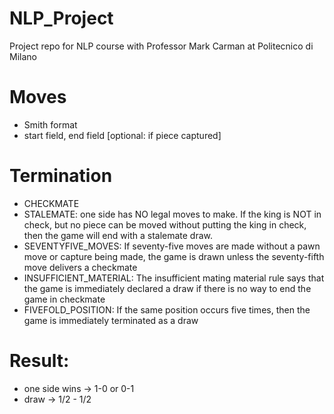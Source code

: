# NLP_Project

Project repo for NLP course with Professor Mark Carman at Politecnico di Milano


# Moves

- Smith format
- start field, end field [optional: if piece captured]

    

# Termination

- CHECKMATE
- STALEMATE: one side has NO legal moves to make. If the king is NOT in check, but no piece can be moved without putting the king in check, then the game will end with a stalemate draw.
- SEVENTYFIVE_MOVES: If seventy-five moves are made without a pawn move or capture being made, the game is drawn unless the seventy-fifth move delivers a checkmate
- INSUFFICIENT_MATERIAL: The insufficient mating material rule says that the game is immediately declared a draw if there is no way to end the game in checkmate
- FIVEFOLD_POSITION: If the same position occurs five times, then the game is immediately terminated as a draw


# Result:

- one side wins -> 1-0 or 0-1
- draw -> 1/2 - 1/2
